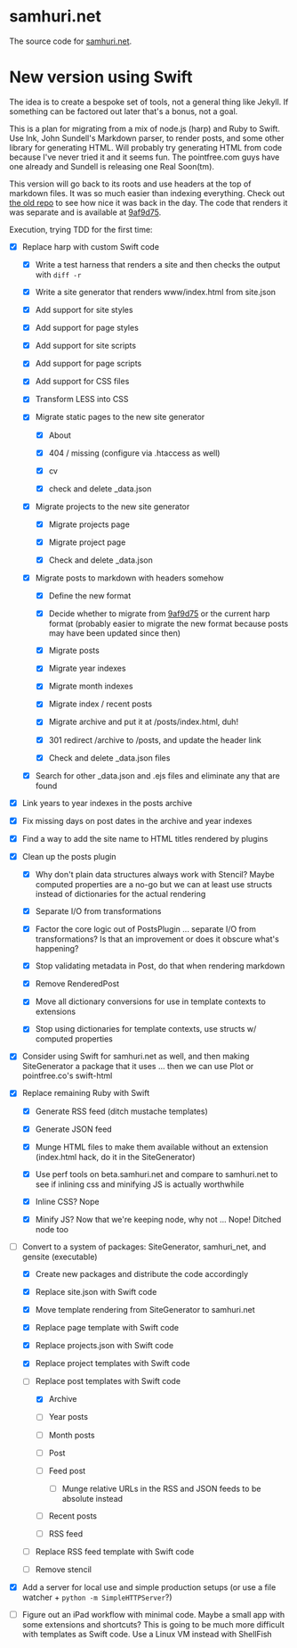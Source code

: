 # samhuri.net

The source code for [samhuri.net](https://samhuri.net).

# New version using Swift

The idea is to create a bespoke set of tools, not a general thing like Jekyll. If something can be factored out later that's a bonus, not a goal.

This is a plan for migrating from a mix of node.js (harp) and Ruby to Swift. Use Ink, John Sundell's Markdown parser, to render posts, and some other library for generating HTML. Will probably try generating HTML from code because I've never tried it and it seems fun. The pointfree.com guys have one already and Sundell is releasing one Real Soon(tm).

This version will go back to its roots and use headers at the top of markdown files. It was so much easier than indexing everything. Check out [the old repo][old repo] to see how nice it was back in the day. The code that renders it was separate and is available at [9af9d75][].

[old repo]: https://github.com/samsonjs/blog
[9af9d75]: https://github.com/samsonjs/samhuri.net/tree/9af9d75565133104beb54f1bfdd3d4efe3e16982

Execution, trying TDD for the first time:

- [x] Replace harp with custom Swift code

    - [x] Write a test harness that renders a site and then checks the output with `diff -r`

    - [x] Write a site generator that renders www/index.html from site.json

    - [x] Add support for site styles

    - [x] Add support for page styles

    - [x] Add support for site scripts

    - [x] Add support for page scripts

    - [x] Add support for CSS files

    - [x] Transform LESS into CSS

    - [x] Migrate static pages to the new site generator

        - [x] About

        - [x] 404 / missing (configure via .htaccess as well)

        - [x] cv

        - [x] check and delete _data.json

    - [x] Migrate projects to the new site generator

        - [x] Migrate projects page

        - [x] Migrate project page

        - [x] Check and delete _data.json

    - [x] Migrate posts to markdown with headers somehow

        - [x] Define the new format

        - [x] Decide whether to migrate from [9af9d75][] or the current harp format (probably easier to migrate the new format because posts may have been updated since then)

        - [x] Migrate posts

        - [x] Migrate year indexes

        - [x] Migrate month indexes

        - [x] Migrate index / recent posts

        - [x] Migrate archive and put it at /posts/index.html, duh!

        - [x] 301 redirect /archive to /posts, and update the header link

        - [x] Check and delete _data.json files

    - [x] Search for other _data.json and .ejs files and eliminate any that are found

- [x] Link years to year indexes in the posts archive

- [x] Fix missing days on post dates in the archive and year indexes

- [x] Find a way to add the site name to HTML titles rendered by plugins

- [x] Clean up the posts plugin

    - [x] Why don't plain data structures always work with Stencil? Maybe computed properties are a no-go but we can at least use structs instead of dictionaries for the actual rendering

    - [x] Separate I/O from transformations

    - [x] Factor the core logic out of PostsPlugin ... separate I/O from transformations? Is that an improvement or does it obscure what's happening?

    - [x] Stop validating metadata in Post, do that when rendering markdown

    - [x] Remove RenderedPost

    - [x] Move all dictionary conversions for use in template contexts to extensions

    - [x] Stop using dictionaries for template contexts, use structs w/ computed properties

- [x] Consider using Swift for samhuri.net as well, and then making SiteGenerator a package that it uses ... then we can use Plot or pointfree.co's swift-html

- [x] Replace remaining Ruby with Swift

    - [x] Generate RSS feed (ditch mustache templates)

    - [x] Generate JSON feed

    - [x] Munge HTML files to make them available without an extension (index.html hack, do it in the SiteGenerator)

    - [x] Use perf tools on beta.samhuri.net and compare to samhuri.net to see if inlining css and minifying JS is actually worthwhile

    - [x] Inline CSS? Nope

    - [x] Minify JS? Now that we're keeping node, why not ... Nope! Ditched node too

- [ ] Convert to a system of packages: SiteGenerator, samhuri_net, and gensite (executable)

    - [x] Create new packages and distribute the code accordingly

    - [x] Replace site.json with Swift code

    - [x] Move template rendering from SiteGenerator to samhuri.net

    - [x] Replace page template with Swift code

    - [x] Replace projects.json with Swift code

    - [x] Replace project templates with Swift code

    - [ ] Replace post templates with Swift code

        - [x] Archive

        - [ ] Year posts

        - [ ] Month posts

        - [ ] Post

        - [ ] Feed post

            - [ ] Munge relative URLs in the RSS and JSON feeds to be absolute instead

        - [ ] Recent posts

        - [ ] RSS feed

    - [ ] Replace RSS feed template with Swift code

    - [ ] Remove stencil

- [x] Add a server for local use and simple production setups (or use a file watcher + `python -m SimpleHTTPServer`?)

- [ ] Figure out an iPad workflow with minimal code. Maybe a small app with some extensions and shortcuts? This is going to be much more difficult with templates as Swift code. Use a Linux VM instead with ShellFish
